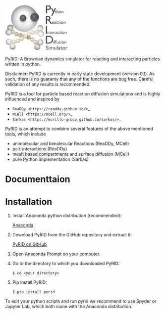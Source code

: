 <img src="PyRID_Logo_cropped.png" alt="PyRID" height=150px>

PyRID: A Brownian dynamics simulator for reacting and interacting particles written in python.

Disclaimer: PyRID is currently in early state development (version 0.1). As such, there is no guaranty that any of the functions are bug free. Careful validation of any results is recommended.

PyRID is a tool for particle based reaction diffusion simulations and is highly influenced and inspired by 

- `ReaDDy <https://readdy.github.io/>`_
- `MCell <https://mcell.org/>`_
- `Sarkas <https://murillo-group.github.io/sarkas/>`_

PyRID is an attempt to combine several features of the above mentioned tools, which include

- unimolecular and bimolecular Reactions (ReaDDy, MCell)
- pair-interactions (ReaDDy)
- mesh based compartments and surface diffusion (MCell)
- pure Python implementation (Sarkas)

Documenttaion
=============


Installation
============

1. Install Anaconda python distribution (recommended):

   [Anaconda](https://www.anaconda.com/products/distribution)


2. Download PyRID from the GitHub repository and extract it:

   [PyRID on GitHub](https://github.com/MoritzB90/PyRID)

3. Open Anaconda Prompt on your computer.

4. Go to the directory to which you downloaded PyRID:
   
   ```
   $ cd <your directory>
   ```

5. Pip install PyRID:

   ```
   $ pip install pyrid
   ```
   
To edit your python scripts and run pyrid we recommend to use Spyder or Jupyter Lab, which both come with the Anaconda distribution.